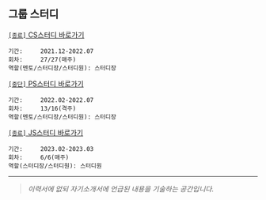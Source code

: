## 그룹 스터디

[`[종료]` CS스터디 바로가기](https://github.com/cs-study-org/cs-study)

```
기간:     2021.12-2022.07
회차:     27/27(매주)
역할(멘토/스터디장/스터디원): 스터디장
```

[`[중단]` PS스터디 바로가기](https://github.com/cs-study-org/algorithm-study)

```
기간:     2022.02-2022.07
회차:     13/16(격주)
역할(멘토/스터디장/스터디원): 스터디장
```

[`[종료]` JS스터디 바로가기](https://github.com/javascript-deep-dive-study-group/online/wiki)

```
기간:     2023.02-2023.03
회차:     6/6(매주)
역할(스터디장/스터디원): 스터디원
```

***

> _이력서에 없되 자기소개서에 언급된 내용을 기술하는 공간입니다._
